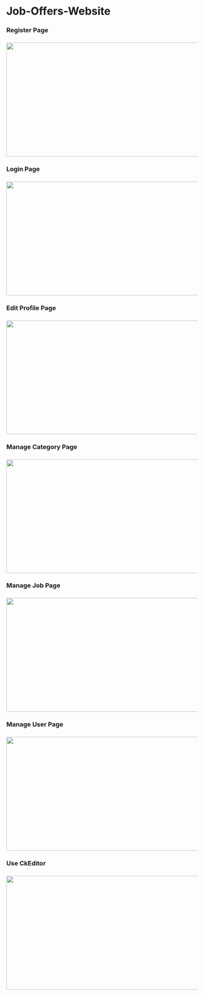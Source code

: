 # Job-Offers-Website
<h3>Register Page<h3>
</hr>
<img src="https://user-images.githubusercontent.com/16438786/39097964-dd5d0072-4663-11e8-9e41-2edb08b35cbf.png" width=600 ; height=300/>

<h3>Login Page<h3>
</hr>
<img src="https://user-images.githubusercontent.com/16438786/39097972-17999818-4664-11e8-9576-0f151751109f.png" width=600 ; height=300/>

<h3>Edit Profile Page<h3>
</hr>
<img src="https://user-images.githubusercontent.com/16438786/39097980-32563b0c-4664-11e8-8008-0737c030ebf5.png" width=600 ; height=300/>

<h3>Manage Category Page<h3>
</hr>
<img src="https://user-images.githubusercontent.com/16438786/39097987-4c979aa6-4664-11e8-8f55-1edb8513e1b9.png" width=600 ; height=300/>

<h3>Manage Job Page<h3>
</hr>
<img src="https://user-images.githubusercontent.com/16438786/39099136-4d0548a6-4675-11e8-99b0-02e21a911047.png" width=600 ; height=300/>

<h3>Manage User Page<h3>
</hr>
<img src="https://user-images.githubusercontent.com/16438786/39098010-89988974-4664-11e8-83c3-031728f3b6a6.png" width=600 ; height=300/>

<h3>Use CkEditor<h3>
</hr>
<img src="https://user-images.githubusercontent.com/16438786/39099168-eec281e0-4675-11e8-8326-50ae55c02785.png" width=600 ; height=300/>

